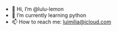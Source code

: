 - 👋 Hi, I’m @lulu-lemon
- 🌱 I’m currently learning python
- 📫 How to reach me: luimilia@icloud.com

<!---
lulu-lemon/lulu-lemon is a ✨ special ✨ repository because its `README.md` (this file) appears on your GitHub profile.
You can click the Preview link to take a look at your changes.
--->
